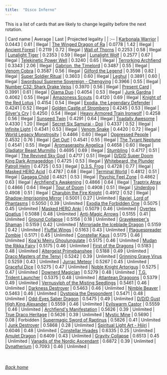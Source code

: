 ```yaml
---
title:  "Disco Inferno"
---
```


This is a list of cards that are likely to change legality before the next rotation.

| Card name | Average | Last | Projected legality |
| :-- |
[Karbonala Warrior](https://db.ygoprodeck.com/card/?search=Karbonala%20Warrior) | 0.0443 | 0.61 | Illegal |
[The Winged Dragon of Ra](https://db.ygoprodeck.com/card/?search=The%20Winged%20Dragon%20of%20Ra) | 0.0778 | 1.42 | Illegal |
[Ancient Forest](https://db.ygoprodeck.com/card/?search=Ancient%20Forest) | 0.2119 | 0.72 | Illegal |
[Wall of Thorns](https://db.ygoprodeck.com/card/?search=Wall%20of%20Thorns) | 0.2253 | 0.58 | Illegal |
[Lunalight Tiger](https://db.ygoprodeck.com/card/?search=Lunalight%20Tiger) | 0.2353 | 0.59 | Illegal |
[Lunalight Wolf](https://db.ygoprodeck.com/card/?search=Lunalight%20Wolf) | 0.2577 | 0.67 | Illegal |
[Telekinetic Power Well](https://db.ygoprodeck.com/card/?search=Telekinetic%20Power%20Well) | 0.3240 | 0.65 | Illegal |
[Terrorking Archfiend](https://db.ygoprodeck.com/card/?search=Terrorking%20Archfiend) | 0.3343 | 2.06 | Illegal |
[Gabrion, the Timelord](https://db.ygoprodeck.com/card/?search=Gabrion,%20the%20Timelord) | 0.3487 | 0.55 | Illegal |
[Venom Cobra](https://db.ygoprodeck.com/card/?search=Venom%20Cobra) | 0.3587 | 0.56 | Illegal |
[Gilford the Legend](https://db.ygoprodeck.com/card/?search=Gilford%20the%20Legend) | 0.3598 | 0.82 | Illegal |
[Super Soldier Ritual](https://db.ygoprodeck.com/card/?search=Super%20Soldier%20Ritual) | 0.3603 | 0.60 | Illegal |
[Leghul](https://db.ygoprodeck.com/card/?search=Leghul) | 0.3891 | 0.60 | Illegal |
[Swordsoul Supreme Sovereign - Chengying](https://db.ygoprodeck.com/card/?search=Swordsoul%20Supreme%20Sovereign%20-%20Chengying) | 0.3966 | 0.55 | Illegal |
[Number C32: Shark Drake Veiss](https://db.ygoprodeck.com/card/?search=Number%20C32:%20Shark%20Drake%20Veiss) | 0.3970 | 0.56 | Illegal |
[Present Card](https://db.ygoprodeck.com/card/?search=Present%20Card) | 0.3991 | 0.61 | Illegal |
[Ojama Duo](https://db.ygoprodeck.com/card/?search=Ojama%20Duo) | 0.4054 | 0.53 | Illegal |
[Junk Gardna](https://db.ygoprodeck.com/card/?search=Junk%20Gardna) | 0.4062 | 0.55 | Illegal |
[Amazoness Scouts](https://db.ygoprodeck.com/card/?search=Amazoness%20Scouts) | 0.4120 | 0.69 | Illegal |
[Knight of the Red Lotus](https://db.ygoprodeck.com/card/?search=Knight%20of%20the%20Red%20Lotus) | 0.4154 | 0.54 | Illegal |
[Exodia, the Legendary Defender](https://db.ygoprodeck.com/card/?search=Exodia,%20the%20Legendary%20Defender) | 0.4241 | 0.52 | Illegal |
[Golden Castle of Stromberg](https://db.ygoprodeck.com/card/?search=Golden%20Castle%20of%20Stromberg) | 0.4245 | 0.53 | Illegal |
[Silver's Cry](https://db.ygoprodeck.com/card/?search=Silver's%20Cry) | 0.4250 | 0.54 | Illegal |
[Heavy Armored Train Ironwolf](https://db.ygoprodeck.com/card/?search=Heavy%20Armored%20Train%20Ironwolf) | 0.4258 | 0.56 | Illegal |
[Sunseed Twin](https://db.ygoprodeck.com/card/?search=Sunseed%20Twin) | 0.4291 | 0.64 | Illegal |
[Toadally Awesome](https://db.ygoprodeck.com/card/?search=Toadally%20Awesome) | 0.4330 | 1.20 | Illegal |
[Secret Six Samurai - Doji](https://db.ygoprodeck.com/card/?search=Secret%20Six%20Samurai%20-%20Doji) | 0.4337 | 0.52 | Illegal |
[Infinite Light](https://db.ygoprodeck.com/card/?search=Infinite%20Light) | 0.4341 | 0.53 | Illegal |
[Venom Snake](https://db.ygoprodeck.com/card/?search=Venom%20Snake) | 0.4420 | 0.72 | Illegal |
[World Legacy Monstrosity](https://db.ygoprodeck.com/card/?search=World%20Legacy%20Monstrosity) | 0.4466 | 0.60 | Illegal |
[Oppressed People](https://db.ygoprodeck.com/card/?search=Oppressed%20People) | 0.4532 | 0.76 | Illegal |
[Get Out!](https://db.ygoprodeck.com/card/?search=Get%20Out!) | 0.4541 | 0.55 | Illegal |
[The Tyrant Neptune](https://db.ygoprodeck.com/card/?search=The%20Tyrant%20Neptune) | 0.4541 | 0.55 | Illegal |
[Aromaseraphy Angelica](https://db.ygoprodeck.com/card/?search=Aromaseraphy%20Angelica) | 0.4658 | 0.60 | Illegal |
[Gladiator Beast Murmillo](https://db.ygoprodeck.com/card/?search=Gladiator%20Beast%20Murmillo) | 0.4695 | 0.69 | Illegal |
[Stumbling](https://db.ygoprodeck.com/card/?search=Stumbling) | 0.4717 | 0.51 | Illegal |
[The Revived Sky God](https://db.ygoprodeck.com/card/?search=The%20Revived%20Sky%20God) | 0.4717 | 0.51 | Illegal |
[D/D/D Super Doom King Dark Armageddon](https://db.ygoprodeck.com/card/?search=D/D/D%20Super%20Doom%20King%20Dark%20Armageddon) | 0.4725 | 0.53 | Illegal |
[Whitebeard, the Plunder Patroll Helm](https://db.ygoprodeck.com/card/?search=Whitebeard,%20the%20Plunder%20Patroll%20Helm) | 0.4725 | 0.53 | Illegal |
[D.3.S. Frog](https://db.ygoprodeck.com/card/?search=D.3.S.%20Frog) | 0.4728 | 0.77 | Illegal |
[Masked HERO Acid](https://db.ygoprodeck.com/card/?search=Masked%20HERO%20Acid) | 0.4787 | 0.68 | Illegal |
[Terminal World](https://db.ygoprodeck.com/card/?search=Terminal%20World) | 0.4812 | 0.51 | Illegal |
[Gagaga Child](https://db.ygoprodeck.com/card/?search=Gagaga%20Child) | 0.4821 | 0.53 | Illegal |
[Psychic Feel Zone](https://db.ygoprodeck.com/card/?search=Psychic%20Feel%20Zone) | 0.4862 | 0.63 | Illegal |
[Archfiend's Awakening](https://db.ygoprodeck.com/card/?search=Archfiend's%20Awakening) | 0.4866 | 0.64 | Illegal |
[Traptrix Atrax](https://db.ygoprodeck.com/card/?search=Traptrix%20Atrax) | 0.4866 | 0.64 | Illegal |
[Tour of Doom](https://db.ygoprodeck.com/card/?search=Tour%20of%20Doom) | 0.4908 | 0.51 | Illegal |
[Underdog](https://db.ygoprodeck.com/card/?search=Underdog) | 0.4908 | 0.51 | Illegal |
[Charubin the Fire Knight](https://db.ygoprodeck.com/card/?search=Charubin%20the%20Fire%20Knight) | 0.4912 | 0.52 | Illegal |
[Shadow-Imprisoning Mirror](https://db.ygoprodeck.com/card/?search=Shadow-Imprisoning%20Mirror) | 0.5001 | 0.27 | Unlimited |
[Raviel, Lord of Phantasms](https://db.ygoprodeck.com/card/?search=Raviel,%20Lord%20of%20Phantasms) | 0.5050 | 0.39 | Unlimited |
[Exodia the Forbidden One](https://db.ygoprodeck.com/card/?search=Exodia%20the%20Forbidden%20One) | 0.5075 | 0.45 | Unlimited |
[Masked HERO Anki](https://db.ygoprodeck.com/card/?search=Masked%20HERO%20Anki) | 0.5079 | 0.46 | Unlimited |
[Overtex Qoatlus](https://db.ygoprodeck.com/card/?search=Overtex%20Qoatlus) | 0.5088 | 0.48 | Unlimited |
[Anti-Magic Arrows](https://db.ygoprodeck.com/card/?search=Anti-Magic%20Arrows) | 0.5155 | 0.41 | Unlimited |
[Ground Collapse](https://db.ygoprodeck.com/card/?search=Ground%20Collapse) | 0.5156 | 0.18 | Unlimited |
[Gravekeeper's Shaman](https://db.ygoprodeck.com/card/?search=Gravekeeper's%20Shaman) | 0.5159 | 0.42 | Unlimited |
[Mirrorjade the Iceblade Dragon](https://db.ygoprodeck.com/card/?search=Mirrorjade%20the%20Iceblade%20Dragon) | 0.5159 | 0.42 | Unlimited |
[Fluffal Wings](https://db.ygoprodeck.com/card/?search=Fluffal%20Wings) | 0.5163 | 0.43 | Unlimited |
[Plaguespreader Zombie](https://db.ygoprodeck.com/card/?search=Plaguespreader%20Zombie) | 0.5171 | 0.45 | Unlimited |
[Constellar Kaus](https://db.ygoprodeck.com/card/?search=Constellar%20Kaus) | 0.5175 | 0.46 | Unlimited |
[Koa'ki Meiru Ghoulungulate](https://db.ygoprodeck.com/card/?search=Koa'ki%20Meiru%20Ghoulungulate) | 0.5175 | 0.46 | Unlimited |
[Mudan the Rikka Fairy](https://db.ygoprodeck.com/card/?search=Mudan%20the%20Rikka%20Fairy) | 0.5175 | 0.46 | Unlimited |
[First of the Dragons](https://db.ygoprodeck.com/card/?search=First%20of%20the%20Dragons) | 0.5183 | 0.48 | Unlimited |
[Altergeist Primebanshee](https://db.ygoprodeck.com/card/?search=Altergeist%20Primebanshee) | 0.5188 | 0.49 | Unlimited |
[Draco Masters of the Tenyi](https://db.ygoprodeck.com/card/?search=Draco%20Masters%20of%20the%20Tenyi) | 0.5242 | 0.39 | Unlimited |
[Grinning Grave Virus](https://db.ygoprodeck.com/card/?search=Grinning%20Grave%20Virus) | 0.5259 | 0.43 | Unlimited |
[Jurrac Meteor](https://db.ygoprodeck.com/card/?search=Jurrac%20Meteor) | 0.5267 | 0.45 | Unlimited |
[Graceful Dice](https://db.ygoprodeck.com/card/?search=Graceful%20Dice) | 0.5275 | 0.47 | Unlimited |
[Noble Knight Artorigus](https://db.ygoprodeck.com/card/?search=Noble%20Knight%20Artorigus) | 0.5275 | 0.47 | Unlimited |
[Downerd Magician](https://db.ygoprodeck.com/card/?search=Downerd%20Magician) | 0.5279 | 0.48 | Unlimited |
[T.G. Trident Launcher](https://db.ygoprodeck.com/card/?search=T.G.%20Trident%20Launcher) | 0.5375 | 0.48 | Unlimited |
[Atlantean Dragoons](https://db.ygoprodeck.com/card/?search=Atlantean%20Dragoons) | 0.5379 | 0.49 | Unlimited |
[Vernusylph of the Misting Seedlings](https://db.ygoprodeck.com/card/?search=Vernusylph%20of%20the%20Misting%20Seedlings) | 0.5461 | 0.46 | Unlimited |
[Darkness Destroyer](https://db.ygoprodeck.com/card/?search=Darkness%20Destroyer) | 0.5463 | 0.46 | Unlimited |
[Nimble Beaver](https://db.ygoprodeck.com/card/?search=Nimble%20Beaver) | 0.5463 | 0.46 | Unlimited |
[Dystopia the Despondent](https://db.ygoprodeck.com/card/?search=Dystopia%20the%20Despondent) | 0.5471 | 0.48 | Unlimited |
[Odd-Eyes Saber Dragon](https://db.ygoprodeck.com/card/?search=Odd-Eyes%20Saber%20Dragon) | 0.5475 | 0.49 | Unlimited |
[D/D/D Gust High King Alexander](https://db.ygoprodeck.com/card/?search=D/D/D%20Gust%20High%20King%20Alexander) | 0.5559 | 0.46 | Unlimited |
[Evilswarm Castor](https://db.ygoprodeck.com/card/?search=Evilswarm%20Castor) | 0.5559 | 0.46 | Unlimited |
[Archfiend's Manifestation](https://db.ygoprodeck.com/card/?search=Archfiend's%20Manifestation) | 0.5626 | 0.39 | Unlimited |
[True Draco Heritage](https://db.ygoprodeck.com/card/?search=True%20Draco%20Heritage) | 0.5626 | 0.39 | Unlimited |
[Mystic Mine](https://db.ygoprodeck.com/card/?search=Mystic%20Mine) | 0.5690 | 0.08 | Forbidden |
[Supermagic Sword of Raptinus](https://db.ygoprodeck.com/card/?search=Supermagic%20Sword%20of%20Raptinus) | 0.5826 | 0.41 | Unlimited |
[Junk Destroyer](https://db.ygoprodeck.com/card/?search=Junk%20Destroyer) | 0.5868 | 0.28 | Unlimited |
[Spiritual Light Art - Hijiri](https://db.ygoprodeck.com/card/?search=Spiritual%20Light%20Art%20-%20Hijiri) | 0.6046 | 0.48 | Unlimited |
[Constellar Hyades](https://db.ygoprodeck.com/card/?search=Constellar%20Hyades) | 0.6335 | 0.25 | Unlimited |
[Amulet Dragon](https://db.ygoprodeck.com/card/?search=Amulet%20Dragon) | 0.6409 | 0.43 | Unlimited |
[Gravity Collapse](https://db.ygoprodeck.com/card/?search=Gravity%20Collapse) | 0.6513 | 0.45 | Unlimited |
[Vanadis of the Nordic Ascendant](https://db.ygoprodeck.com/card/?search=Vanadis%20of%20the%20Nordic%20Ascendant) | 0.6872 | 0.39 | Unlimited |
[Dynatherium](https://db.ygoprodeck.com/card/?search=Dynatherium) | 0.7093 | 0.46 | Unlimited |

<br>

###### [Back home](index)
